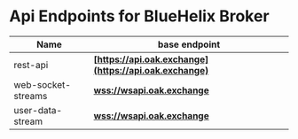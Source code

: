 # Api Endpoints for BlueHelix Broker

Name | base endpoint
------------ | ------------
rest-api | **[https://api.oak.exchange](https://api.oak.exchange)**
web-socket-streams | **[wss://wsapi.oak.exchange](wss://wsapi.oak.exchange)**
user-data-stream | **[wss://wsapi.oak.exchange](wss://wsapi.oak.exchange)**
